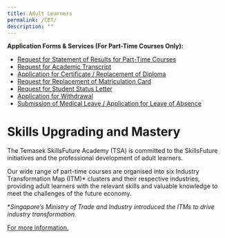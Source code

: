 ```yaml
---
title: Adult Learners
permalink: /CET/
description: ""
---
```

**Application Forms & Services (For Part-Time Courses Only):**

* [Request for Statement of Results for Part-Time Courses](https://forms.office.com/r/EdPFL3J5RT)
* [Request for Academic Transcript](https://forms.office.com/r/bNTMhftBM2)
* [Application for Certificate / Replacement of Diploma](https://forms.office.com/r/DsytRFBsLV)
* [Request for Replacement of Matriculation Card](https://forms.office.com/r/3tj1FVZJq7)
* [Request for Student Status Letter](https://forms.office.com/r/8Jt6Gx8bmu)
* [Application for Withdrawal](https://forms.office.com/r/MpaFxK42wi)
* [Submission of Medical Leave / Application for Leave of Absence](https://forms.office.com/r/sbexvCDKY5)

# Skills Upgrading and Mastery
The Temasek SkillsFuture Academy (TSA) is committed to the SkillsFuture initiatives and the professional development of adult learners.
 

Our wide range of part-time courses are organised into six Industry Transformation Map (ITM)* clusters and their respective industries, providing adult learners with the relevant skills and valuable knowledge to meet the challenges of the future economy.

**Singapore’s Ministry of Trade and Industry introduced the ITMs to drive industry transformation.*

[For more information. ](https://www.tp.edu.sg/landing/adult-learners.html)
